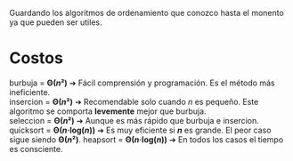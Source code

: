 Guardando los algoritmos de ordenamiento que conozco hasta el monento ya que pueden ser utiles.   

# Costos
burbuja = **Θ($n²$)** ➔ Fácil comprensión y programación. Es el método más ineficiente.  
insercion = **Θ($n²$)** ➔ Recomendable solo cuando $n$ es pequeño. Este algoritmo se comporta **levemente** mejor que burbuja.  
seleccion = **Θ($n²$)** ➔ Aunque es más rápido que burbuja e insercion.  
quicksort = **Θ($n$·log($n$))** ➔ Es muy eficiente si **$n$** es grande. El peor caso sigue siendo **Θ($n²$)**. 
heapsort = **Θ($n$·log($n$))** ➔ En todos los casos el tiempo es consciente.  
